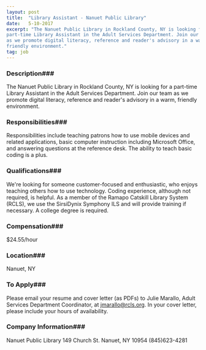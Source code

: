 ```yaml
---
layout: post
title:  "Library Assistant - Nanuet Public Library"
date:   5-10-2017
excerpt: "The Nanuet Public Library in Rockland County, NY is looking for a 
part-time Library Assistant in the Adult Services Department. Join our team 
as we promote digital literacy, reference and reader's advisory in a warm, 
friendly environment."
tag: job
---
```


### Description###

The Nanuet Public Library in Rockland County, NY is looking for a 
part-time Library Assistant in the Adult Services Department. Join our team 
as we promote digital literacy, reference and reader's advisory in a warm, 
friendly environment.


### Responsibilities###

Responsibilities include teaching patrons how to use mobile devices and related applications, basic computer instruction including Microsoft Office, and answering questions at the reference desk. The ability to teach basic coding is a plus.


### Qualifications###

We're looking for someone customer-focused and enthusiastic, who enjoys 
teaching others how to use technology. Coding experience, although not required, is helpful. As a member of the Ramapo Catskill Library System (RCLS), we use the SirsiDynix Symphony ILS and will provide training if necessary. A college degree is required.


### Compensation###

$24.55/hour


### Location###

Nanuet, NY




### To Apply###

Please email your resume and cover letter (as PDFs) to Julie Marallo, 
Adult Services Department Coordinator, at jmarallo@rcls.org. In your cover 
letter, please include your hours of availability.


### Company Information###

Nanuet Public Library
149 Church St.
Nanuet, NY 10954
(845)623-4281



